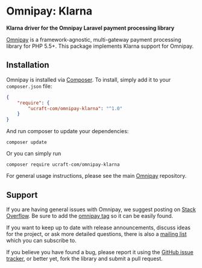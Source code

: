 # Omnipay: Klarna

**Klarna driver for the Omnipay Laravel payment processing library**


[Omnipay](https://github.com/thephpleague/omnipay) is a framework-agnostic, multi-gateway payment
processing library for PHP 5.5+. This package implements Klarna support for Omnipay.

## Installation

Omnipay is installed via [Composer](http://getcomposer.org/). To install, simply add it
to your `composer.json` file:

```json
{
    "require": {
        "ucraft-com/omnipay-klarna": "^1.0"
    }
}
```

And run composer to update your dependencies:

    composer update

Or you can simply run

    composer require ucraft-com/omnipay-klarna


For general usage instructions, please see the main [Omnipay](https://github.com/thephpleague/omnipay)
repository.

## Support

If you are having general issues with Omnipay, we suggest posting on
[Stack Overflow](http://stackoverflow.com/). Be sure to add the
[omnipay tag](http://stackoverflow.com/questions/tagged/omnipay) so it can be easily found.

If you want to keep up to date with release announcements, discuss ideas for the project,
or ask more detailed questions, there is also a [mailing list](https://groups.google.com/forum/#!forum/omnipay) which
you can subscribe to.

If you believe you have found a bug, please report it using the [GitHub issue tracker](https://github.com/ucraft-com/omnipay-klarna/issues),
or better yet, fork the library and submit a pull request.
